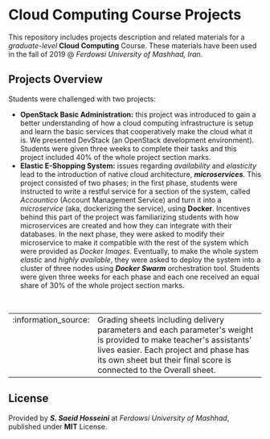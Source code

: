 # Cloud Computing Course Projects
This repository includes projects description and related materials for a *graduate-level* **Cloud Computing** Course. These materials have been used in the fall of 2019 @ *Ferdowsi University of Mashhad, Iran*.

## Projects Overview
Students were challenged with two projects:
* **OpenStack Basic Administration:** this project was introduced to gain a better understanding of how a cloud computing infrastructure is setup and learn the basic services that cooperatively make the cloud what it is. We presented DevStack (an OpenStack development environment). Students were given three weeks to complete their tasks and this project included 40% of the whole project section marks.
* **Elastic E-Shopping System:** issues regarding *availability* and *elasticity* lead to the introduction of native cloud architecture, ***microservices***. This project consisted of two phases; in the first phase, students were instructed to write a restful service for a section of the system, called *Accountico* (Account Management Service) and turn it into a *microservice* (aka, dockerizing the service), using **Docker**. Incentives behind this part of the project was familiarizing students with how microservices are created and how they can integrate with their databases. In the next phase, they were asked to modify their microservice to make it compatible with the rest of the system which were provided as *Docker Images*. Eventually, to make the whole system *elastic* and *highly available*, they were asked to deploy the system into a cluster of three nodes using ***Docker Swarm*** orchestration tool. Students were given three weeks for each phase and each one received an equal share of 30% of the whole project section marks.

</br>
<table>
    <tr>
        <td valign="baseline">:information_source:</td>
        <td>Grading sheets including delivery parameters and each parameter's weight is provided to make teacher's assistants' lives easier. Each project and phase has its own sheet but their final score is connected to the Overall sheet.</td>
    </tr>
</table>

## License
Provided by ***S. Saeid Hosseini*** at *Ferdowsi University of Mashhad*, published under **MIT** License.
